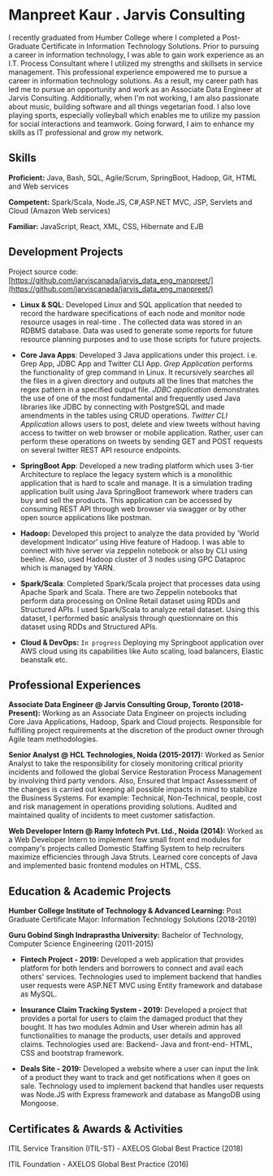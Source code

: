 
# Manpreet Kaur . Jarvis Consulting

I recently graduated from Humber College where I completed a Post-Graduate Certificate in Information Technology Solutions. Prior to pursuing a career in information technology, I was able to gain work experience as an I.T. Process Consultant where I utilized my strengths and skillsets in service management. This professional experience empowered me to pursue a career in information technology solutions. As a result, my career path has led me to pursue an opportunity and work as an Associate Data Engineer at Jarvis Consulting. Additionally, when I'm not working, I am also passionate about music, building software and all things vegetarian food. I also love playing sports, especially volleyball which enables me to utilize my passion for social interactions and teamwork. Going forward, I aim to enhance my skills as IT professional and grow my network.

## Skills
**Proficient:** Java, Bash, SQL, Agile/Scrum, SpringBoot, Hadoop, Git, HTML and Web services

**Competent:** Spark/Scala, Node.JS, C#,ASP.NET MVC, JSP, Servlets and Cloud (Amazon Web services)

**Familiar:** JavaScript, React, XML, CSS, Hibernate and EJB

## Development Projects
Project source code: [https://github.com/jarviscanada/jarvis_data_eng_manpreet/](https://github.com/jarviscanada/jarvis_data_eng_manpreet/)

-   **Linux & SQL**: Developed Linux and SQL application that needed to record the hardware specifications of each node and monitor node resource usages in real-time . The collected data was stored in an RDBMS database. Data was used to generate some reports for future resource planning purposes and to use those scripts for future projects.

-   **Core Java Apps**: Developed 3 Java applications under this project. i.e. Grep App, JDBC App and Twitter CLI App. _Grep Application_  performs the functionality of grep command in Linux. It recursively searches all the files in a given directory and outputs all the lines that matches the regex pattern in a specified output file. _JDBC application_ demonstrates the use of one of the most fundamental and frequently used Java libraries like JDBC by connecting with PostgreSQL and made amendments in the tables using CRUD operations. _Twitter CLI Application_ allows users to post, delete and view tweets without having access to twitter on web browser or mobile application. Rather, user can perform these operations on tweets by sending GET and POST requests on several twitter REST API resource endpoints.

-   **SpringBoot App**: Developed a new trading platform which uses 3-tier Architecture to replace the legacy system which is a monolithic application that is hard to scale and manage. It is a simulation trading application built using Java SpringBoot framework where traders can buy and sell the products. This application can be accessed by consuming REST API through web browser via swagger or by other open source applications like postman.

-   **Hadoop:** Developed this project to analyze the data provided by 'World development Indicator' using Hive feature of Hadoop. I was able to connect with hive server via zeppelin notebook or also by CLI using beeline. Also, used Hadoop cluster of 3 nodes using GPC Dataproc which is managed by YARN.

-   **Spark/Scala**: Completed Spark/Scala project that processes data using Apache Spark and Scala. There are two Zeppelin notebooks that perform data processing on Online Retail dataset using RDDs and Structured APIs. I used Spark/Scala to analyze retail dataset. Using this dataset, I performed basic analysis through questionnaire on this dataset using RDDs and Structured APIs.

-   **Clou****d & Dev****Ops:** `In progress` Deploying my Springboot application over AWS cloud using its capabilities like Auto scaling, load balancers, Elastic beanstalk etc.

## Professional Experiences
**Associate Data Engineer @ Jarvis Consulting Group, Toronto (**2018-Present**):** Working as an Associate Data Engineer on projects including Core Java Applications, Hadoop, Spark and Cloud projects. Responsible for fulfilling project requirements at the discretion of the product owner through Agile team methodologies.

**Senior Analyst @ HCL Technologies, Noida (**2015-2017**):** Worked as Senior Analyst to take the responsibility for closely monitoring critical priority incidents and followed the global Service Restoration Process Management by involving third party vendors. Also, Ensured that Impact Assessment of the changes is carried out keeping all possible impacts in mind to stabilize the Business Systems. For example: Technical, Non-Technical, people, cost and risk management in operations providing solutions. Audited and maintained quality of incidents to meet customer satisfaction.

**Web Developer Intern @ Ramy Infotech Pvt. Ltd., Noida (**2014**):** Worked as a Web Developer Intern to implement few small front end modules for company's projects called Domestic Staffing System to help recruiters maximize efficiencies through Java Struts. Learned core concepts of Java and implemented basic frontend modules on HTML, CSS.

## Education & Academic Projects
**Humber College Institute of Technology & Advanced Learning:** Post Graduate Certificate Major: Information Technology Solutions (2018-2019)

**Guru Gobind Singh Indraprastha University:** Bachelor of Technology, Computer Science Engineering (2011-2015)

-   **Fintech Project - 2019:** Developed a web application that provides platform for both lenders and borrowers to connect and avail each others' services. Technologies used to implement backend that handles user requests were ASP.NET MVC using Entity framework and database as MySQL.

-   **Insurance Claim Tracking System - 2019:** Developed a project that provides a portal for users to claim the damaged product that they bought. It has two modules Admin and User wherein admin has all functionalities to manage the products, user details and approved claims. Technologies used are: Backend- Java and front-end- HTML, CSS and bootstrap framework.

-   **Deals Site - 2019:** Developed a website where a user can input the link of a product they want to track and get notifications when it goes on sale. Technology used to implement backend that handles user requests was Node.JS with Express framework and database as MangoDB using Mongoose.

## Certificates & Awards & Activities
 ITIL Service Transition (ITIL-ST) - AXELOS Global Best Practice (2018)

 ITIL Foundation - AXELOS Global Best Practice (2016)
